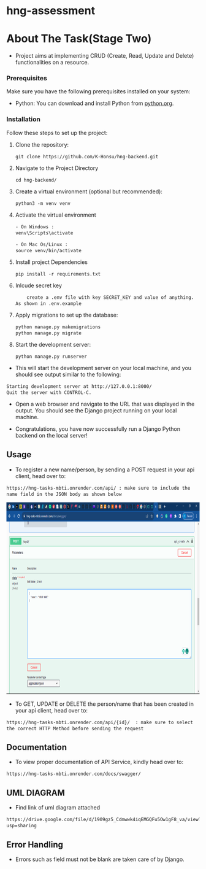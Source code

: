 # hng-assessment

# About The Task(Stage Two)
 - Project aims at implementing CRUD (Create, Read, Update and Delete) functionalities on a resource.

### Prerequisites

Make sure you have the following prerequisites installed on your system:

- Python: You can download and install Python from [python.org](https://www.python.org/downloads/).

### Installation

Follow these steps to set up the project:
1. Clone the repository: 
    ```
    git clone https://github.com/K-Honsu/hng-backend.git
    ```
2. Navigate to the Project Directory
    ```
    cd hng-backend/
    ```
3. Create a virtual environment (optional but recommended):
    ```
    python3 -m venv venv
    ```
4. Activate the virtual environment
    ```
    - On Windows :
    venv\Scripts\activate
    ```

    ```
    - On Mac Os/Linux :
    source venv/bin/activate
    ```
5. Install project Dependencies
    ```
    pip install -r requirements.txt
    ```
6. Inlcude secret key
    ```
        create a .env file with key SECRET_KEY and value of anything. As shown in .env.example
    ```
6. Apply migrations to set up the database:
    ```
    python manage.py makemigrations
    python manage.py migrate
    ```
7. Start the development server:
    ```
    python manage.py runserver
    ```
- This will start the development server on your local machine, and you should see output similar to the following:

```
Starting development server at http://127.0.0.1:8000/
Quit the server with CONTROL-C.
```

- Open a web browser and navigate to the URL that was displayed in the output. You should see the Django project running on your local machine.

- Congratulations, you have now successfully run a Django Python backend on the local server!

## Usage 
- To register a new name/person, by sending a POST request in your api client, head over to:
```
https://hng-tasks-mbti.onrender.com/api/ : make sure to include the name field in the JSON body as shown below
```
<img src="./images/Screenshot (960).png" width="700px" height="500px" alt="register a user">

- To GET, UPDATE or DELETE the person/name that has been created in your api client, head over to:
```
https://hng-tasks-mbti.onrender.com/api/{id}/  : make sure to select the correct HTTP Method before sending the request
```
## Documentation

- To view proper documentation of API Service, kindly head over to:
```
https://hng-tasks-mbti.onrender.com/docs/swagger/
```

## UML DIAGRAM
- Find link of uml diagram attached 
```
https://drive.google.com/file/d/1909gz5_Cdmwwk4iqEMGQFu5Ow1gF8_va/view?usp=sharing
```

## Error Handling
- Errors such as field must not be blank are taken care of by Django.